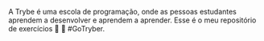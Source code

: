 A Trybe é uma escola de programação, onde as pessoas estudantes aprendem a desenvolver e aprendem a aprender. Esse é o meu repositório de exercícios 📓 📝
#GoTryber.
